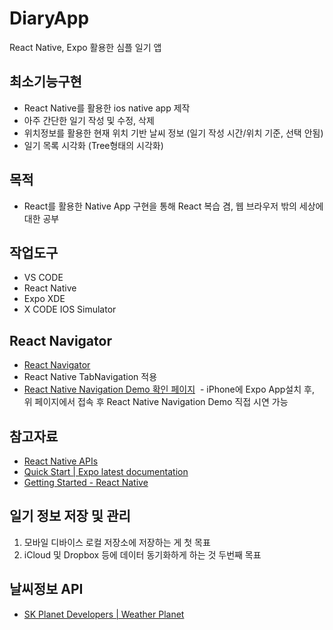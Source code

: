 # DiaryApp
React Native, Expo 활용한 심플 일기 앱

## 최소기능구현
- React Native를 활용한 ios native app 제작
- 아주 간단한 일기 작성 및 수정, 삭제
- 위치정보를 활용한 현재 위치 기반 날씨 정보 (일기 작성 시간/위치 기준, 선택 안됨)
- 일기 목록 시각화 (Tree형태의 시각화)

## 목적
- React를 활용한 Native App 구현을 통해 React 복습 겸, 웹 브라우저 밖의 세상에 대한 공부

## 작업도구
- VS CODE
- React Native
- Expo XDE
- X CODE IOS Simulator

## React Navigator
- [React Navigator](https://reactnavigation.org/docs/intro/quick-start)
- React Native TabNavigation 적용
- [React Native Navigation Demo 확인 페이지](https://expo.io/@react-navigation/NavigationPlayground)
  - iPhone에 Expo App설치 후, 위 페이지에서 접속 후 React Native Navigation Demo 직접 시연 가능 

## 참고자료
- [React Native APIs](http://facebook.github.io/react-native/releases/0.49/docs/accessibilityinfo.html)
- [Quick Start | Expo latest documentation](https://docs.expo.io/versions/latest/index.html)
- [Getting Started - React Native](http://facebook.github.io/react-native/releases/0.49/docs/getting-started.html)

## 일기 정보 저장 및 관리
1. 모바일 디바이스 로컬 저장소에 저장하는 게 첫 목표
2. iCloud 및 Dropbox 등에 데이터 동기화하게 하는 것 두번째 목표

## 날씨정보 API
- [SK Planet Developers | Weather Planet](https://developers.skplanetx.com/apidoc/kor/weather/information/)
